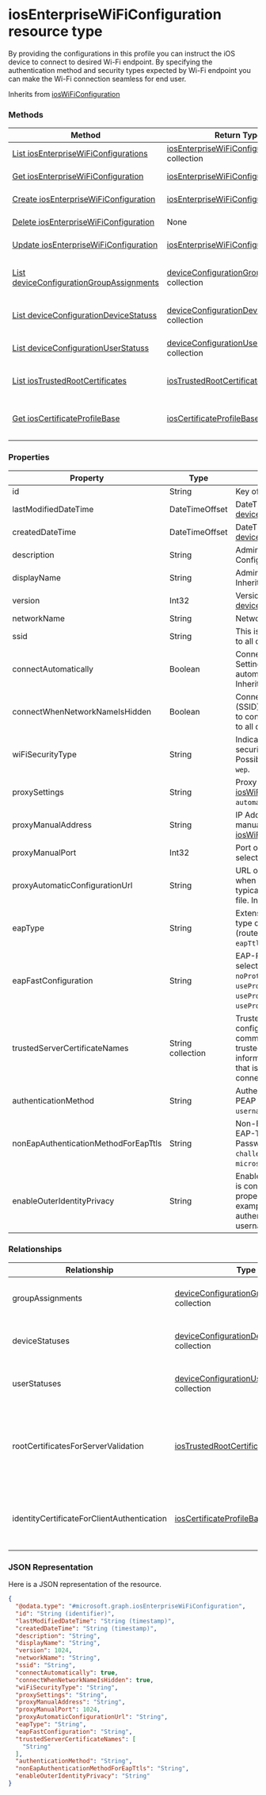 # iosEnterpriseWiFiConfiguration resource type

By providing the configurations in this profile you can instruct the iOS device to connect to desired Wi-Fi endpoint. By specifying the authentication method and security types expected by Wi-Fi endpoint you can make the Wi-Fi connection seamless for end user.

Inherits from [iosWiFiConfiguration](../resources/iosWiFiConfiguration.md)

### Methods
|Method|Return Type|Description|
|---|---|---|
|[List iosEnterpriseWiFiConfigurations](../api/iosEnterpriseWiFiConfiguration_list.md)|[iosEnterpriseWiFiConfiguration](../resources/iosEnterpriseWiFiConfiguration.md) collection|List properties and relationships of the [iosEnterpriseWiFiConfiguration](../resources/iosEnterpriseWiFiConfiguration.md) objects.|
|[Get iosEnterpriseWiFiConfiguration](../api/iosEnterpriseWiFiConfiguration_get.md)|[iosEnterpriseWiFiConfiguration](../resources/iosEnterpriseWiFiConfiguration.md)|Read properties and relationships of the [iosEnterpriseWiFiConfiguration](../resources/iosEnterpriseWiFiConfiguration.md) object.|
|[Create iosEnterpriseWiFiConfiguration](../api/iosEnterpriseWiFiConfiguration_create.md)|[iosEnterpriseWiFiConfiguration](../resources/iosEnterpriseWiFiConfiguration.md)|Create a new [iosEnterpriseWiFiConfiguration](../resources/iosEnterpriseWiFiConfiguration.md) object.|
|[Delete iosEnterpriseWiFiConfiguration](../api/iosEnterpriseWiFiConfiguration_delete.md)|None|Deletes a [iosEnterpriseWiFiConfiguration](../resources/iosEnterpriseWiFiConfiguration.md).|
|[Update iosEnterpriseWiFiConfiguration](../api/iosEnterpriseWiFiConfiguration_update.md)|[iosEnterpriseWiFiConfiguration](../resources/iosEnterpriseWiFiConfiguration.md)|Update the properties of a [iosEnterpriseWiFiConfiguration](../resources/iosEnterpriseWiFiConfiguration.md) object.|
|[List deviceConfigurationGroupAssignments](../api/iosEnterpriseWiFiConfiguration_list_deviceConfigurationGroupAssignment.md)|[deviceConfigurationGroupAssignment](../resources/deviceConfigurationGroupAssignment.md) collection|Get the deviceConfigurationGroupAssignments from the groupAssignments navigation property.|
|[List deviceConfigurationDeviceStatuss](../api/iosEnterpriseWiFiConfiguration_list_deviceConfigurationDeviceStatus.md)|[deviceConfigurationDeviceStatus](../resources/deviceConfigurationDeviceStatus.md) collection|Get the deviceConfigurationDeviceStatuss from the deviceStatuses navigation property.|
|[List deviceConfigurationUserStatuss](../api/iosEnterpriseWiFiConfiguration_list_deviceConfigurationUserStatus.md)|[deviceConfigurationUserStatus](../resources/deviceConfigurationUserStatus.md) collection|Get the deviceConfigurationUserStatuss from the userStatuses navigation property.|
|[List iosTrustedRootCertificates](../api/iosEnterpriseWiFiConfiguration_list_iosTrustedRootCertificate.md)|[iosTrustedRootCertificate](../resources/iosTrustedRootCertificate.md) collection|Get the iosTrustedRootCertificates from the rootCertificatesForServerValidation navigation property.|
|[Get iosCertificateProfileBase](../api/iosEnterpriseWiFiConfiguration_get_iosCertificateProfileBase.md)|[iosCertificateProfileBase](../resources/iosCertificateProfileBase.md)|Get the [iosCertificateProfileBase](../resources/iosCertificateProfileBase.md) from the identityCertificateForClientAuthentication navigation property.|

### Properties
|Property|Type|Description|
|---|---|---|
|id|String|Key of the entity. Inherited from [deviceConfiguration](../resources/deviceConfiguration.md)|
|lastModifiedDateTime|DateTimeOffset|DateTime the object was last modified. Inherited from [deviceConfiguration](../resources/deviceConfiguration.md)|
|createdDateTime|DateTimeOffset|DateTime the object was created. Inherited from [deviceConfiguration](../resources/deviceConfiguration.md)|
|description|String|Admin provided description of the Device Configuration. Inherited from [deviceConfiguration](../resources/deviceConfiguration.md)|
|displayName|String|Admin provided name of the device configuration. Inherited from [deviceConfiguration](../resources/deviceConfiguration.md)|
|version|Int32|Version of the device configuration. Inherited from [deviceConfiguration](../resources/deviceConfiguration.md)|
|networkName|String|Network Name Inherited from [iosWiFiConfiguration](../resources/iosWiFiConfiguration.md)|
|ssid|String|This is the name of the Wi-Fi network that is broadcast to all devices. Inherited from [iosWiFiConfiguration](../resources/iosWiFiConfiguration.md)|
|connectAutomatically|Boolean|Connect automatically when this network is in range. Setting this to true will skip the user prompt and automatically connect the device to Wi-Fi network. Inherited from [iosWiFiConfiguration](../resources/iosWiFiConfiguration.md)|
|connectWhenNetworkNameIsHidden|Boolean|Connect when the network is not broadcasting its name (SSID). When set to true, this profile forces the device to connect to a network that doesn't broadcast its SSID to all devices. Inherited from [iosWiFiConfiguration](../resources/iosWiFiConfiguration.md)|
|wiFiSecurityType|String|Indicates whether Wi-Fi endpoint uses an EAP based security type. Inherited from [iosWiFiConfiguration](../resources/iosWiFiConfiguration.md) Possible values are: `open`, `wpaPersonal`, `wpaEnterprise`, `wep`.|
|proxySettings|String|Proxy Type for this Wi-Fi connection Inherited from [iosWiFiConfiguration](../resources/iosWiFiConfiguration.md) Possible values are: `none`, `manual`, `automatic`.|
|proxyManualAddress|String|IP Address or DNS hostname of the proxy server when manual configuration is selected. Inherited from [iosWiFiConfiguration](../resources/iosWiFiConfiguration.md)|
|proxyManualPort|Int32|Port of the proxy server when manual configuration is selected. Inherited from [iosWiFiConfiguration](../resources/iosWiFiConfiguration.md)|
|proxyAutomaticConfigurationUrl|String|URL of the proxy server automatic configuration script when automatic configuration is selected. This URL is typically the location of PAC (Proxy Auto Configuration) file. Inherited from [iosWiFiConfiguration](../resources/iosWiFiConfiguration.md)|
|eapType|String|Extensible Authentication Protocol (EAP). Indicates the type of EAP protocol set on the the Wi-Fi endpoint (router). Possible values are: `eapTls`, `leap`, `eapSim`, `eapTtls`, `peap`, `eapFast`.|
|eapFastConfiguration|String|EAP-FAST Configuration Option when EAP-FAST is the selected EAP Type. Possible values are: `noProtectedAccessCredential`, `useProtectedAccessCredential`, `useProtectedAccessCredentialAndProvision`, `useProtectedAccessCredentialAndProvisionAnonymously`.|
|trustedServerCertificateNames|String collection|Trusted server certificate names when EAP Type is configured to EAP-TLS/TTLS/FAST or PEAP. This is the common name used in the certificates issued by your trusted certificate authority (CA). If you provide this information, you can bypass the dynamic trust dialog that is displayed on end users' devices when they connect to this Wi-Fi network.|
|authenticationMethod|String|Authentication Method when EAP Type is configured to PEAP or EAP-TTLS. Possible values are: `certificate`, `usernameAndPassword`.|
|nonEapAuthenticationMethodForEapTtls|String|Non-EAP Method for Authentication when EAP Type is EAP-TTLS and Authenticationmethod is Username and Password. Possible values are: `unencryptedPassword`, `challengeHandshakeAuthenticationProtocol`, `microsoftChap`, `microsoftChapVersionTwo`.|
|enableOuterIdentityPrivacy|String|Enable identity privacy (Outer Identity) when EAP Type is configured to EAP - TTLS, EAP - FAST or PEAP. This property masks usernames with the text you enter. For example, if you use 'anonymous', each user that authenticates with this Wi-Fi connection using their real username is displayed as 'anonymous'.|

### Relationships
|Relationship|Type|Description|
|---|---|---|
|groupAssignments|[deviceConfigurationGroupAssignment](../resources/deviceConfigurationGroupAssignment.md) collection|The list of group assignments for the device configuration profile. Inherited from [deviceConfiguration](deviceConfiguration.md)|
|deviceStatuses|[deviceConfigurationDeviceStatus](../resources/deviceConfigurationDeviceStatus.md) collection|Device configuration installation stauts by device. Inherited from [deviceConfiguration](deviceConfiguration.md)|
|userStatuses|[deviceConfigurationUserStatus](../resources/deviceConfigurationUserStatus.md) collection|Device configuration installation stauts by user. Inherited from [deviceConfiguration](deviceConfiguration.md)|
|rootCertificatesForServerValidation|[iosTrustedRootCertificate](../resources/iosTrustedRootCertificate.md) collection|Trusted Root Certificates for Server Validation when EAP Type is configured to EAP-TLS/TTLS/FAST or PEAP. If you provide this value you do not need to provide trustedServerCertificateNames, and vice versa.|
|identityCertificateForClientAuthentication|[iosCertificateProfileBase](../resources/iosCertificateProfileBase.md)|Identity Certificate for client authentication when EAP Type is configured to EAP-TLS, EAP-TTLS (with Certificate Authentication), or PEAP (with Certificate Authentication).|

### JSON Representation
Here is a JSON representation of the resource.
<!-- {
  "blockType": "resource",
  "keyProperty": "id",
  "@odata.type": "microsoft.graph.iosEnterpriseWiFiConfiguration"
}
-->
```json
{
  "@odata.type": "#microsoft.graph.iosEnterpriseWiFiConfiguration",
  "id": "String (identifier)",
  "lastModifiedDateTime": "String (timestamp)",
  "createdDateTime": "String (timestamp)",
  "description": "String",
  "displayName": "String",
  "version": 1024,
  "networkName": "String",
  "ssid": "String",
  "connectAutomatically": true,
  "connectWhenNetworkNameIsHidden": true,
  "wiFiSecurityType": "String",
  "proxySettings": "String",
  "proxyManualAddress": "String",
  "proxyManualPort": 1024,
  "proxyAutomaticConfigurationUrl": "String",
  "eapType": "String",
  "eapFastConfiguration": "String",
  "trustedServerCertificateNames": [
    "String"
  ],
  "authenticationMethod": "String",
  "nonEapAuthenticationMethodForEapTtls": "String",
  "enableOuterIdentityPrivacy": "String"
}
```

